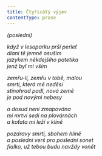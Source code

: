 ```yaml
---
title: Čtyřicátý výjev
contentType: prose
---
```


<section>

_(poslední)_

_když v lesoparku prší perleť  
dlaní tě jemně osuším  
jazykem někdejšího patetika  
jenž byl mi vším_

</section>

<section>

_zemřu-li, zemřu v tobě, malou  
smrtí, která mě neděsí  
stínohrad padl, nová země  
je pod novými nebesy_

</section>

<section>

_a dosud není zmapována  
mí mrtví sedí na plovárnách  
a koťata mi leží v klíně_

</section>

<section>

_pozdravy smrti, sbohem hlíně  
a poslední verš pro poslední sonet  
fialko, už tebou budu navždy vonět_

</section>
